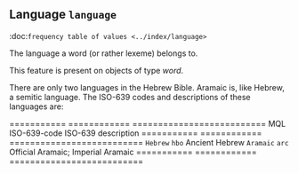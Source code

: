 Language ``language``
---------------------------------------------------
:doc:`frequency table of values <../index/language>`

The language a word (or rather lexeme) belongs to.

This feature is present on objects of type *word*.

There are only two languages in the Hebrew Bible.
Aramaic is, like Hebrew, a semitic language.
The ISO-639 codes and descriptions of these languages are:

=========== ============ ==========================
MQL         ISO-639-code ISO-639 description
=========== ============ ==========================
``Hebrew``  ``hbo``      Ancient Hebrew
``Aramaic`` ``arc``      Official Aramaic; Imperial Aramaic
=========== ============ ==========================

